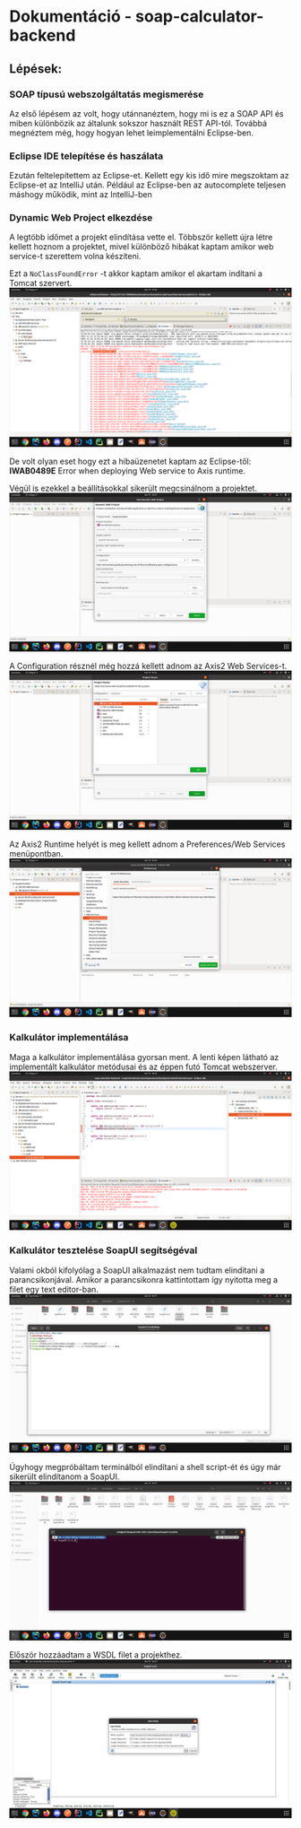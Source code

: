 # Dokumentáció - soap-calculator-backend

## Lépések:

### SOAP típusú webszolgáltatás megismerése
Az első lépésem az volt, hogy utánnanéztem, hogy mi is ez a SOAP API és miben különbözik az általunk sokszor használt REST API-tól. Továbbá megnéztem még, hogy hogyan lehet leimplementálni Eclipse-ben.

### Eclipse IDE telepítése és haszálata
Ezután feltelepítettem az Eclipse-et. Kellett egy kis idő mire megszoktam az Eclipse-et az IntelliJ után. Például az Eclipse-ben az autocomplete teljesen máshogy működik, mint az IntelliJ-ben

### Dynamic Web Project elkezdése
A legtöbb időmet a projekt elindítása vette el. Többször kellett újra létre kellett hoznom a projektet, mivel különböző hibákat kaptam amikor web service-t szerettem volna készíteni.

Ezt a `NoClassFoundError` -t akkor kaptam amikor el akartam indítani a Tomcat szervert.
![NoClassFoundError](documentation_img/NoClassDefFoundError.png)

De volt olyan eset hogy ezt a hibaüzenetet kaptam az Eclipse-től: **IWAB0489E** Error when deploying Web service to Axis runtime.

Végül is ezekkel a beállításokkal sikerült megcsinálnom a projektet.
![Dynamic Web Project](documentation_img/Dynamic_Web_Project.png)

A Configuration résznél még hozzá kellett adnom az Axis2 Web Services-t.
![Add Axis2](documentation_img/Add_Axis2.png)

Az Axis2 Runtime helyét is meg kellett adnom a Preferences/Web Services menüpontban.
![Missing Axis2 runtime](documentation_img/Missing_Axis2_runtime.png)

### Kalkulátor implementálása
Maga a kalkulátor implementálása gyorsan ment. A lenti képen látható az implementált kalkulátor metódusai és az éppen futó Tomcat webszerver.
![Run on Tomcat server](documentation_img/Run_on_Tomcat.png)

### Kalkulátor tesztelése SoapUI segítségéval
Valami okból kifolyólag a SoapUI alkalmazást nem tudtam elindítani a parancsikonjával. Amikor a parancsikonra kattintottam így nyitotta meg a filet egy text editor-ban.
![SoapUI not run](documentation_img/SoapUI_not_run.png)

Úgyhogy megpróbáltam terminálból elindítani a shell script-ét és úgy már sikerült elindítanom a SoapUI.
![SoapUI run in the terminal](documentation_img/SoapUI_run_in_terminal.png)

Először hozzáadtam a WSDL filet a projekthez.
![Add WSDL location](documentation_img/Add_WSDL_location.png)